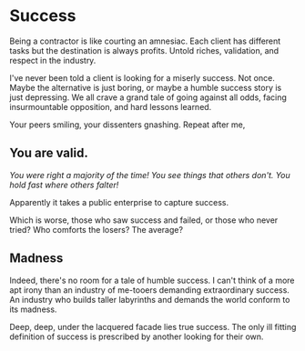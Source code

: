 # Success

Being a contractor is like courting an amnesiac. Each client has different tasks but the destination is always profits. Untold riches, validation, and respect in the industry.

I've never been told a client is looking for a miserly success. Not once. Maybe the alternative is just boring, or maybe a humble success story is just depressing. We all crave a grand tale of going against all odds, facing insurmountable opposition, and hard lessons learned.

Your peers smiling, your dissenters gnashing. Repeat after me,

## You are valid.

*You were right a majority of the time!*
*You see things that others don't.*
*You hold fast where others falter!*

Apparently it takes a public enterprise to capture success.

Which is worse, those who saw success and failed, or those who never tried? Who comforts the losers? The average?

## Madness

Indeed, there's no room for a tale of humble success. I can't think of a more apt irony than an industry of me-tooers demanding extraordinary success. An industry who builds taller labyrinths and demands the world conform to its madness.

Deep, deep, under the lacquered facade lies true success. The only ill fitting definition of success is prescribed by another looking for their own.
